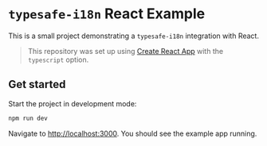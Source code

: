 # `typesafe-i18n` React Example

This is a small project demonstrating a `typesafe-i18n` integration with React.

> This repository was set up using [Create React App](https://github.com/facebook/create-react-app) with the `typescript` option.


## Get started

Start the project in development mode:

```bash
npm run dev
```

Navigate to [http://localhost:3000](http://localhost:3000). You should see the example app running.
